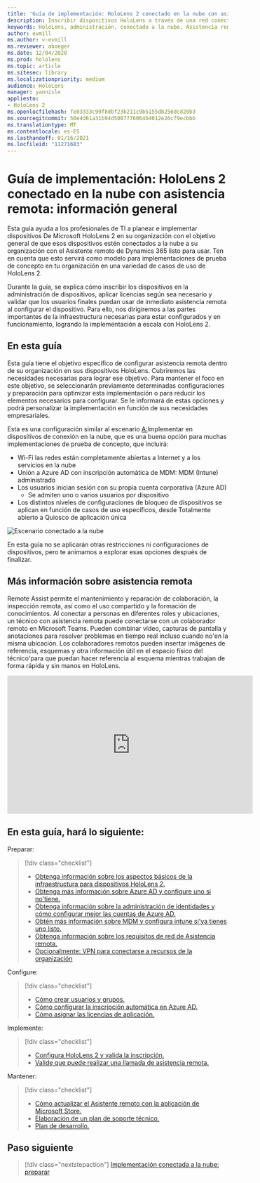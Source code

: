 ```yaml
---
title: 'Guía de implementación: HoloLens 2 conectado en la nube con asistencia remota: información general'
description: Inscribir dispositivos HoloLens a través de una red conectada a la nube
keywords: HoloLens, administración, conectado a la nube, Asistencia remota, AAD, Azure AD, MDM, Administración de dispositivos móviles
author: evmill
ms.author: v-evmill
ms.reviewer: aboeger
ms.date: 12/04/2020
ms.prod: hololens
ms.topic: article
ms.sitesec: library
ms.localizationpriority: medium
audience: HoloLens
manager: yannisle
appliesto:
- HoloLens 2
ms.openlocfilehash: fe83333c99f8dbf23b211c9b5155db256dcd20b3
ms.sourcegitcommit: 50e4d61a31b94d5007776064b4012e26cf9ecbbb
ms.translationtype: MT
ms.contentlocale: es-ES
ms.lasthandoff: 01/16/2021
ms.locfileid: "11271683"
---
```

# Guía de implementación: HoloLens 2 conectado en la nube con asistencia remota: información general

Esta guía ayuda a los profesionales de TI a planear e implementar dispositivos De Microsoft HoloLens 2 en su organización con el objetivo general de que esos dispositivos estén conectados a la nube a su organización con el Asistente remoto de Dynamics 365 listo para usar. Ten en cuenta que esto servirá como modelo para implementaciones de prueba de concepto en tu organización en una variedad de casos de uso de HoloLens 2.

Durante la guía, se explica cómo inscribir los dispositivos en la administración de dispositivos, aplicar licencias según sea necesario y validar que los usuarios finales puedan usar de inmediato asistencia remota al configurar el dispositivo. Para ello, nos dirigiremos a las partes importantes de la infraestructura necesarias para estar configurados y en funcionamiento, logrando la implementación a escala con HoloLens 2.

## En esta guía

Esta guía tiene el objetivo específico de configurar asistencia remota dentro de su organización en sus dispositivos HoloLens. Cubriremos las necesidades necesarias para lograr ese objetivo. Para mantener el foco en este objetivo, se seleccionarán previamente determinadas configuraciones y preparación para optimizar esta implementación o para reducir los elementos necesarios para configurar. Se le informará de estas opciones y podrá personalizar la implementación en función de sus necesidades empresariales.

Esta es una configuración similar al escenario [A:](https://docs.microsoft.com/hololens/common-scenarios#scenario-a)Implementar en dispositivos de conexión en la nube, que es una buena opción para muchas implementaciones de prueba de concepto, que incluirá:

- Wi-Fi las redes están completamente abiertas a Internet y a los servicios en la nube
- Unión a Azure AD con inscripción automática de MDM: MDM (Intune) administrado
- Los usuarios inician sesión con su propia cuenta corporativa (Azure AD)
  - Se admiten uno o varios usuarios por dispositivo
- Los distintos niveles de configuraciones de bloqueo de dispositivos se aplican en función de casos de uso específicos, desde Totalmente abierto a Quiosco de aplicación única

![Escenario conectado a la nube](./images/cloud-connected-guide-diagram.png)

En esta guía no se aplicarán otras restricciones ni configuraciones de dispositivos, pero te animamos a explorar esas opciones después de finalizar.

## Más información sobre asistencia remota

Remote Assist permite el mantenimiento y reparación de colaboración, la inspección remota, así como el uso compartido y la formación de conocimientos. Al conectar a personas en diferentes roles y ubicaciones, un técnico con asistencia remota puede conectarse con un colaborador remoto en Microsoft Teams. Pueden combinar vídeo, capturas de pantalla y anotaciones para resolver problemas en tiempo real incluso cuando no&#39;en la misma ubicación. Los colaboradores remotos pueden insertar imágenes de referencia, esquemas y otra información útil en el espacio físico del técnico&#39;para que puedan hacer referencia al esquema mientras trabajan de forma rápida y sin manos en HoloLens.

<iframe width="560" height="315" src="https://www.youtube.com/embed/d3YT8j0yYl0" frameborder="0" allow="accelerometer; autoplay; clipboard-write; encrypted-media; gyroscope; picture-in-picture" allowfullscreen></iframe>

## En esta guía, hará lo siguiente:

Preparar:

> [!div class="checklist"]
> - [Obtenga información sobre los aspectos básicos de la infraestructura para dispositivos HoloLens 2.](hololens2-cloud-connected-prepare.md#infrastructure-essentials)
> - [Obtenga más información sobre Azure AD y configure uno si no&#39;tiene.](hololens2-cloud-connected-prepare.md#azure-active-directory)
> - [Obtenga información sobre la administración de identidades y cómo configurar mejor las cuentas de Azure AD.](hololens2-cloud-connected-prepare.md#identity-management)
> - [Obtén más información sobre MDM y configura intune si&#39;ya tienes uno listo.](hololens2-cloud-connected-prepare.md#mobile-device-management)
> - [Obtenga información sobre los requisitos de red de Asistencia remota.](hololens2-cloud-connected-prepare.md#network)
> - [Opcionalmente: VPN para conectarse a recursos de la organización](/hololens2-cloud-connected-prepare.md#optional-connect-your-hololens-to-vpn)

Configure:

> [!div class="checklist"]
> - [Cómo crear usuarios y grupos.](hololens2-cloud-connected-configure.md#azure-users-and-groups)
> - [Cómo configurar la inscripción automática en Azure AD.](hololens2-cloud-connected-configure.md#auto-enrollment-on-hololens-2)
> - [Cómo asignar las licencias de aplicación.](hololens2-cloud-connected-configure.md#application-licenses)

Implemente:

> [!div class="checklist"]
> - [Configura HoloLens 2 y valida la inscripción.](hololens2-cloud-connected-deploy.md#enrollment-validation)
> - [Valide que puede realizar una llamada de asistencia remota.](hololens2-cloud-connected-deploy.md#remote-assist-call-validation)

Mantener:

> [!div class="checklist"]
> - [Cómo actualizar el Asistente remoto con la aplicación de Microsoft Store.](hololens2-cloud-connected-maintain.md#updates)
> - [Elaboración de un plan de soporte técnico.](hololens2-cloud-connected-maintain.md#support-plan)
> - [Plan de desarrollo.](hololens2-cloud-connected-maintain.md#development-plan)

## Paso siguiente

> [!div class="nextstepaction"]
> [Implementación conectada a la nube: preparar](hololens2-cloud-connected-prepare.md)

